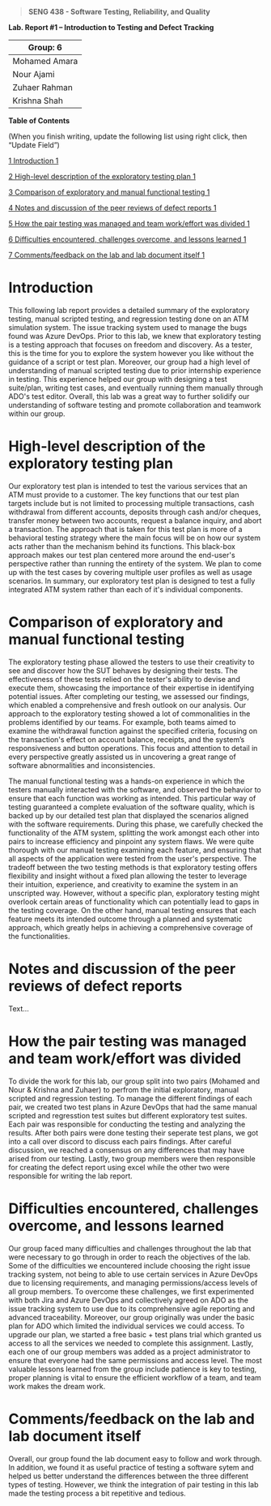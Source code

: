 >   **SENG 438 - Software Testing, Reliability, and Quality**

**Lab. Report \#1 – Introduction to Testing and Defect Tracking**

| Group: 6      |
|-----------------|
| Mohamed Amara                |   
| Nour Ajami              |   
| Zuhaer Rahman               |   
| Krishna Shah                |   


**Table of Contents**

(When you finish writing, update the following list using right click, then
“Update Field”)

[1 Introduction	1](#_Toc439194677)

[2 High-level description of the exploratory testing plan	1](#_Toc439194678)

[3 Comparison of exploratory and manual functional testing	1](#_Toc439194679)

[4 Notes and discussion of the peer reviews of defect reports	1](#_Toc439194680)

[5 How the pair testing was managed and team work/effort was
divided	1](#_Toc439194681)

[6 Difficulties encountered, challenges overcome, and lessons
learned	1](#_Toc439194682)

[7 Comments/feedback on the lab and lab document itself	1](#_Toc439194683)

# Introduction

This following lab report provides a detailed summary of the exploratory testing, manual scripted testing, and regression testing done on an ATM simulation system. The issue tracking system used to manage the bugs found was Azure DevOps. Prior to this lab, we knew that exploratory testing is a testing approach that focuses on freedom and discovery. As a tester, this is the time for you to explore the system however you like without the guidance of a script or test plan. Moreover, our group had a high level of understanding of manual scripted testing due to prior internship experience in testing. This experience helped our group with designing a test suite/plan, writing test cases, and eventually running them manually through ADO's test editor. Overall, this lab was a great way to further solidify our understanding of software testing and promote collaboration and teamwork within our group.

# High-level description of the exploratory testing plan

Our exploratory test plan is intended to test the various services that an ATM must provide to a customer. The key functions that our test plan targets include but is not limited to processing multiple transactions, cash withdrawal from different accounts, deposits through cash and/or cheques, transfer money between two accounts, request a balance inquiry, and abort a transaction. The approach that is taken for this test plan is more of a behavioral testing strategy where the main focus will be on how our system acts rather than the mechanism behind its functions. This black-box approach makes our test plan centered more around the end-user's perspective rather than running the entirety of the system. We plan to come up with the test cases by covering multiple user profiles as well as usage scenarios. In summary, our exploratory test plan is designed to test a fully integrated ATM system rather than each of it's individual components.

# Comparison of exploratory and manual functional testing

The exploratory testing phase allowed the testers to use their creativity to see and discover how the SUT behaves by designing their tests. The effectiveness of these tests relied on the tester's ability to devise and execute them, showcasing the importance of their expertise in identifying potential issues. After completing our testing, we assessed our findings, which enabled a comprehensive and fresh outlook on our analysis. Our approach to the exploratory testing showed a lot of commonalities in the problems identified by our teams. For example, both teams aimed to examine the withdrawal function against the specified criteria, focusing on the transaction's effect on account balance, receipts, and the system’s responsiveness and button operations. This focus and attention to detail in every perspective greatly assisted us in uncovering a great range of software abnormalities and inconsistencies. 

The manual functional testing was a hands-on experience in which the testers manually interacted with the software, and observed the behavior to ensure that each function was working as intended. This particular way of testing guaranteed a complete evaluation of the software quality, which is backed up by our detailed test plan that displayed the scenarios aligned with the software requirements. During this phase, we carefully checked the functionality of the ATM system, splitting the work amongst each other into pairs to increase efficiency and pinpoint any system flaws. We were quite thorough with our manual testing examining each feature, and ensuring that all aspects of the application were tested from the user's perspective. The tradeoff between the two testing methods is that exploratory testing offers flexibility and insight without a fixed plan allowing the tester to leverage their intuition, experience, and creativity to examine the system in an unscripted way. However, without a specific plan, exploratory testing might overlook certain areas of functionality which can potentially lead to gaps in the testing coverage. On the other hand, manual testing ensures that each feature meets its intended outcome through a planned and systematic approach, which greatly helps in achieving a comprehensive coverage of the functionalities.  

# Notes and discussion of the peer reviews of defect reports

Text…

# How the pair testing was managed and team work/effort was divided 

To divide the work for this lab, our group split into two pairs (Mohamed and Nour & Krishna and Zuhaer) to perfrom the initial exploratory, manual scripted and regression testing. To manage the different findings of each pair, we created two test plans in Azure DevOps that had the same manual scripted and regresstion test suites but different exploratory test suites. Each pair was responsible for conducting the testing and analyzing the results. After both pairs were done testing their seperate test plans, we got into a call over discord to discuss each pairs findings. After careful discussion, we reached a consensus on any differences that may have arised from our testing. Lastly, two group members were then responsible for creating the defect report using excel while the other two were responsible for writing the lab report.

# Difficulties encountered, challenges overcome, and lessons learned

Our group faced many difficulties and challenges throughout the lab that were necessary to go through in order to reach the objectives of the lab. Some of the difficulties we encountered include choosing the right issue tracking system, not being to able to use certain services in Azure DevOps due to licensing requirements, and managing permissions/access levels of all group members. To overcome these challenges, we first experimented with both Jira and Azure DevOps and collectively agreed on ADO as the issue tracking system to use due to its comprehensive agile reporting and advanced traceability. Moreover, our group originally was under the basic plan for ADO which limited the individual services we could access. To upgrade our plan, we started a free basic + test plans trial which granted us access to all the services we needed to complete this assignment. Lastly, each one of our group members was added as a project administrator to ensure that everyone had the same permissions and access level. The most valuable lessons learned from the group include patience is key to testing, proper planning is vital to ensure the efficient workflow of a team, and team work makes the dream work.

# Comments/feedback on the lab and lab document itself

Overall, our group found the lab document easy to follow and work through. In addition, we found it as useful practice of testing a software sytem and helped us better understand the differences between the three different types of testing. However, we think the integration of pair testing in this lab made the testing process a bit repetitive and tedious. 
